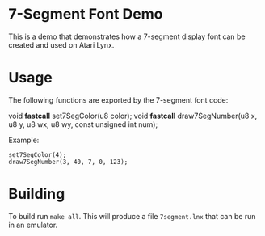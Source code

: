 # 7-Segment Font Demo

This is a demo that demonstrates how a 7-segment display font can be created and used on Atari Lynx.

# Usage

The following functions are exported by the 7-segment font code:

void __fastcall__ set7SegColor(u8 color);
void __fastcall__ draw7SegNumber(u8 x, u8 y, u8 wx, u8 wy, const unsigned int num);

Example:

```
set7SegColor(4);
draw7SegNumber(3, 40, 7, 0, 123);
```

# Building

To build run ```make all```. This will produce a file ```7segment.lnx``` that can be run in an emulator.
